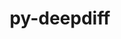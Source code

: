 ---
title: "py-deepdiff"
layout: cache
categories: [package, develop]
meta: {"versions": ["6.3.0"], "compilers": ["apple-clang@=14.0.0", "gcc@=11.3.0", "gcc@=11.4.0"], "oss": ["ubuntu22.04", "ventura"], "platforms": ["darwin", "linux"], "targets": ["aarch64", "x86_64_v3"], "stacks": ["ml-darwin-aarch64-mps", "ml-linux-x86_64-cpu", "ml-linux-x86_64-cuda", "root"], "num_specs": 12, "num_specs_by_stack": {"root": 12, "ml-darwin-aarch64-mps": 5, "ml-linux-x86_64-cpu": 7, "ml-linux-x86_64-cuda": 7}}
spec_details: [{"hash": "rti4jlz4jznqpkgvldlke5so243oa62g", "compiler": "apple-clang@=14.0.0", "versions": ["6.3.0"], "os": "ventura", "platform": "darwin", "target": "aarch64", "variants": ["build_system=python_pip"], "stacks": ["root", "ml-darwin-aarch64-mps"], "size": "-", "tarball": "https://binaries.spack.io/develop/build_cache/darwin-ventura-aarch64/apple-clang-14.0.0/py-deepdiff-6.3.0/darwin-ventura-aarch64-apple-clang-14.0.0-py-deepdiff-6.3.0-rti4jlz4jznqpkgvldlke5so243oa62g.spack"}, {"hash": "5ml6ltf7n2jpth3lpejevfehlujf3gza", "compiler": "apple-clang@=14.0.0", "versions": ["6.3.0"], "os": "ventura", "platform": "darwin", "target": "aarch64", "variants": ["build_system=python_pip"], "stacks": ["root", "ml-darwin-aarch64-mps"], "size": "-", "tarball": "https://binaries.spack.io/develop/build_cache/darwin-ventura-aarch64/apple-clang-14.0.0/py-deepdiff-6.3.0/darwin-ventura-aarch64-apple-clang-14.0.0-py-deepdiff-6.3.0-5ml6ltf7n2jpth3lpejevfehlujf3gza.spack"}, {"hash": "7ftuneaolbhp455x22ogox4bhkgqhum5", "compiler": "apple-clang@=14.0.0", "versions": ["6.3.0"], "os": "ventura", "platform": "darwin", "target": "aarch64", "variants": ["build_system=python_pip"], "stacks": ["root", "ml-darwin-aarch64-mps"], "size": "-", "tarball": "https://binaries.spack.io/develop/build_cache/darwin-ventura-aarch64/apple-clang-14.0.0/py-deepdiff-6.3.0/darwin-ventura-aarch64-apple-clang-14.0.0-py-deepdiff-6.3.0-7ftuneaolbhp455x22ogox4bhkgqhum5.spack"}, {"hash": "lio26jca6m7hblg6r74zwun5p5bft4ns", "compiler": "apple-clang@=14.0.0", "versions": ["6.3.0"], "os": "ventura", "platform": "darwin", "target": "aarch64", "variants": ["build_system=python_pip"], "stacks": ["root", "ml-darwin-aarch64-mps"], "size": "-", "tarball": "https://binaries.spack.io/develop/build_cache/darwin-ventura-aarch64/apple-clang-14.0.0/py-deepdiff-6.3.0/darwin-ventura-aarch64-apple-clang-14.0.0-py-deepdiff-6.3.0-lio26jca6m7hblg6r74zwun5p5bft4ns.spack"}, {"hash": "7qom5ychysikxscn6vj4ri32tbuiaxtg", "compiler": "apple-clang@=14.0.0", "versions": ["6.3.0"], "os": "ventura", "platform": "darwin", "target": "aarch64", "variants": ["build_system=python_pip"], "stacks": ["root", "ml-darwin-aarch64-mps"], "size": "-", "tarball": "https://binaries.spack.io/develop/build_cache/darwin-ventura-aarch64/apple-clang-14.0.0/py-deepdiff-6.3.0/darwin-ventura-aarch64-apple-clang-14.0.0-py-deepdiff-6.3.0-7qom5ychysikxscn6vj4ri32tbuiaxtg.spack"}, {"hash": "gjy2hmltygw2ej4hhmp2e33fuj2j6nzi", "compiler": "gcc@=11.3.0", "versions": ["6.3.0"], "os": "ubuntu22.04", "platform": "linux", "target": "x86_64_v3", "variants": ["build_system=python_pip"], "stacks": ["root", "ml-linux-x86_64-cpu", "ml-linux-x86_64-cuda"], "size": "-", "tarball": "https://binaries.spack.io/develop/build_cache/linux-ubuntu22.04-x86_64_v3/gcc-11.3.0/py-deepdiff-6.3.0/linux-ubuntu22.04-x86_64_v3-gcc-11.3.0-py-deepdiff-6.3.0-gjy2hmltygw2ej4hhmp2e33fuj2j6nzi.spack"}, {"hash": "ab3hvvl5cg7vuvs2am5zt34iruhxh4i4", "compiler": "gcc@=11.3.0", "versions": ["6.3.0"], "os": "ubuntu22.04", "platform": "linux", "target": "x86_64_v3", "variants": ["build_system=python_pip"], "stacks": ["root", "ml-linux-x86_64-cpu", "ml-linux-x86_64-cuda"], "size": "-", "tarball": "https://binaries.spack.io/develop/build_cache/linux-ubuntu22.04-x86_64_v3/gcc-11.3.0/py-deepdiff-6.3.0/linux-ubuntu22.04-x86_64_v3-gcc-11.3.0-py-deepdiff-6.3.0-ab3hvvl5cg7vuvs2am5zt34iruhxh4i4.spack"}, {"hash": "fgs7k4qllucn5j3bcw6dwm6dxqvofehm", "compiler": "gcc@=11.3.0", "versions": ["6.3.0"], "os": "ubuntu22.04", "platform": "linux", "target": "x86_64_v3", "variants": ["build_system=python_pip"], "stacks": ["root", "ml-linux-x86_64-cpu", "ml-linux-x86_64-cuda"], "size": "-", "tarball": "https://binaries.spack.io/develop/build_cache/linux-ubuntu22.04-x86_64_v3/gcc-11.3.0/py-deepdiff-6.3.0/linux-ubuntu22.04-x86_64_v3-gcc-11.3.0-py-deepdiff-6.3.0-fgs7k4qllucn5j3bcw6dwm6dxqvofehm.spack"}, {"hash": "ya2lgur6fws7mf7jkyhs5bmhzzaznkme", "compiler": "gcc@=11.3.0", "versions": ["6.3.0"], "os": "ubuntu22.04", "platform": "linux", "target": "x86_64_v3", "variants": ["build_system=python_pip"], "stacks": ["root", "ml-linux-x86_64-cpu", "ml-linux-x86_64-cuda"], "size": "-", "tarball": "https://binaries.spack.io/develop/build_cache/linux-ubuntu22.04-x86_64_v3/gcc-11.3.0/py-deepdiff-6.3.0/linux-ubuntu22.04-x86_64_v3-gcc-11.3.0-py-deepdiff-6.3.0-ya2lgur6fws7mf7jkyhs5bmhzzaznkme.spack"}, {"hash": "s6w76wyum44ioggraclxtxtprvqw2dsb", "compiler": "gcc@=11.3.0", "versions": ["6.3.0"], "os": "ubuntu22.04", "platform": "linux", "target": "x86_64_v3", "variants": ["build_system=python_pip"], "stacks": ["root", "ml-linux-x86_64-cpu", "ml-linux-x86_64-cuda"], "size": "-", "tarball": "https://binaries.spack.io/develop/build_cache/linux-ubuntu22.04-x86_64_v3/gcc-11.3.0/py-deepdiff-6.3.0/linux-ubuntu22.04-x86_64_v3-gcc-11.3.0-py-deepdiff-6.3.0-s6w76wyum44ioggraclxtxtprvqw2dsb.spack"}, {"hash": "yc6vqzfowvc66g3evbhqlkw3uim2fuqh", "compiler": "gcc@=11.3.0", "versions": ["6.3.0"], "os": "ubuntu22.04", "platform": "linux", "target": "x86_64_v3", "variants": ["build_system=python_pip"], "stacks": ["root", "ml-linux-x86_64-cpu", "ml-linux-x86_64-cuda"], "size": "-", "tarball": "https://binaries.spack.io/develop/build_cache/linux-ubuntu22.04-x86_64_v3/gcc-11.3.0/py-deepdiff-6.3.0/linux-ubuntu22.04-x86_64_v3-gcc-11.3.0-py-deepdiff-6.3.0-yc6vqzfowvc66g3evbhqlkw3uim2fuqh.spack"}, {"hash": "57ohtv7uv5ptlwb35juzgyahewesrevj", "compiler": "gcc@=11.4.0", "versions": ["6.3.0"], "os": "ubuntu22.04", "platform": "linux", "target": "x86_64_v3", "variants": ["build_system=python_pip"], "stacks": ["root", "ml-linux-x86_64-cpu", "ml-linux-x86_64-cuda"], "size": "-", "tarball": "https://binaries.spack.io/develop/build_cache/linux-ubuntu22.04-x86_64_v3/gcc-11.4.0/py-deepdiff-6.3.0/linux-ubuntu22.04-x86_64_v3-gcc-11.4.0-py-deepdiff-6.3.0-57ohtv7uv5ptlwb35juzgyahewesrevj.spack"}]
---